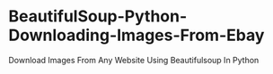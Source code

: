 # BeautifulSoup-Python-Downloading-Images-From-Ebay
Download  Images From Any Website Using Beautifulsoup In Python

